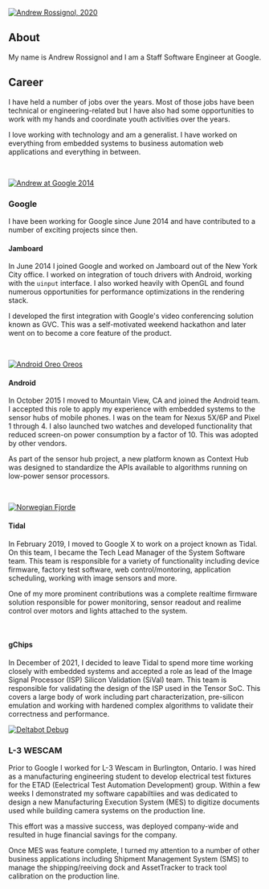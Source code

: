 [![Andrew Rossignol, 2020](res/about/aarossig_photo_2020_s.jpg)](res/about/aarossig_photo_2020.jpg)

## About

My name is Andrew Rossignol and I am a Staff Software Engineer at Google.

## Career

I have held a number of jobs over the years. Most of those jobs have been
technical or engineering-related but I have also had some opportunities to
work with my hands and coordinate youth activities over the years.

I love working with technology and am a generalist. I have worked on everything
from embedded systems to business automation web applications and everything
in between.

<br>

[![Andrew at Google 2014](res/about/aarossig_google_2014_m.jpg)](res/about/aarossig_google_2014.jpg)

### Google

I have been working for Google since June 2014 and have contributed to a number
of exciting projects since then.

#### Jamboard

In June 2014 I joined Google and worked on Jamboard out of the New York City
office. I worked on integration of touch drivers with Android, working with
the `uinput` interface. I also worked heavily with OpenGL and found numerous
opportunities for performance optimizations in the rendering stack.

I developed the first integration with Google's video conferencing solution
known as GVC. This was a self-motivated weekend hackathon and later went on
to become a core feature of the product.

<br>

[![Android Oreo Oreos](res/about/android_oreo_m.jpg)](res/about/android_oreo.jpg)

#### Android

In October 2015 I moved to Mountain View, CA and joined the Android team. I
accepted this role to apply my experience with embedded systems to the sensor
hubs of mobile phones. I was on the team for Nexus 5X/6P and Pixel 1 through 4.
I also launched two watches and developed functionality that reduced screen-on
power consumption by a factor of 10. This was adopted by other vendors.

As part of the sensor hub project, a new platform known as Context Hub was
designed to standardize the APIs available to algorithms running on low-power
sensor processors.

<br>

[![Norwegian Fjorde](res/about/norway_fjorde_m.jpg)](res/about/norway_fjorde.jpg)

#### Tidal

In February 2019, I moved to Google X to work on a project known as Tidal. On
this team, I became the Tech Lead Manager of the System Software team. This
team is responsible for a variety of functionality including device firmware,
factory test software, web control/montoring, application scheduling, working
with image sensors and more.

One of my more prominent contributions was a complete realtime firmware solution
responsible for power monitoring, sensor readout and realime control over motors
and lights attached to the system.

<br>

#### gChips

In December of 2021, I decided to leave Tidal to spend more time working closely
with embedded systems and accepted a role as lead of the Image Signal Processor
(ISP) Silicon Validation (SiVal) team. This team is responsible for validating
the design of the ISP used in the Tensor SoC. This covers a large body  of work
including part characterization, pre-silicon emulation and working with hardened
complex algorithms to validate their correctness and performance.

[![Deltabot Debug](res/about/deltabot_debug_m.jpg)](res/about/deltabot_debug.jpg)

### L-3 WESCAM

Prior to Google I worked for L-3 Wescam in Burlington, Ontario. I was hired as
a manufacturing engineering student to develop electrical test fixtures for
the ETAD (Eelectrical Test Automation Development) group. Within a few weeks
I demonstrated my software capabiltiies and was dedicated to design a new
Manufacturing Execution System (MES) to digitize documents used while building
camera systems on the production line.

This effort was a massive success, was deployed company-wide and resulted in
huge financial savings for the company.

Once MES was feature complete, I turned my attention to a number of other
business applications including Shipment Management System (SMS) to manage the
shipping/reeiving dock and AssetTracker to track tool calibration on the
production line.

